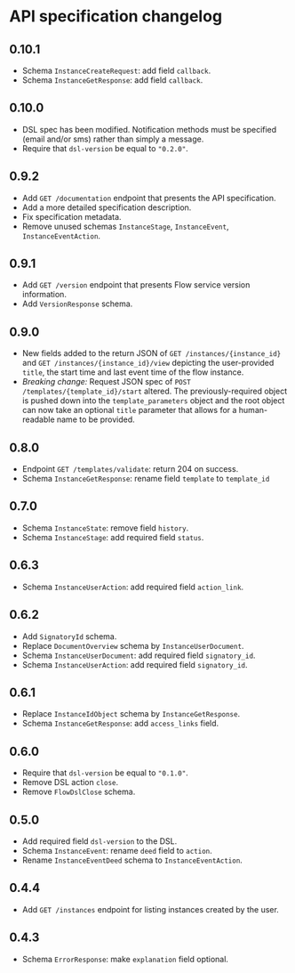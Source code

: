 # API specification changelog

## 0.10.1

* Schema `InstanceCreateRequest`: add field `callback`.
* Schema `InstanceGetResponse`: add field `callback`.

## 0.10.0

* DSL spec has been modified. Notification methods must be specified (email and/or sms) rather than simply a message.
* Require that `dsl-version` be equal to `"0.2.0"`.

## 0.9.2

* Add `GET /documentation` endpoint that presents the API specification.
* Add a more detailed specification description.
* Fix specification metadata.
* Remove unused schemas `InstanceStage`, `InstanceEvent`, `InstanceEventAction`.

## 0.9.1

* Add `GET /version` endpoint that presents Flow service version information.
* Add `VersionResponse` schema.

## 0.9.0

* New fields added to the return JSON of `GET /instances/{instance_id}` and
  `GET /instances/{instance_id}/view` depicting the user-provided `title`, the
  start time and last event time of the flow instance.
* _Breaking change:_ Request JSON spec of `POST /templates/{template_id}/start`
  altered. The previously-required object is pushed down into the
  `template_parameters` object and the root object can now take an optional
  `title` parameter that allows for a human-readable name to be provided.

## 0.8.0

* Endpoint `GET /templates/validate`: return 204 on success.
* Schema `InstanceGetResponse`: rename field `template` to `template_id`

## 0.7.0

* Schema `InstanceState`: remove field `history`.
* Schema `InstanceStage`: add required field `status`.

## 0.6.3

* Schema `InstanceUserAction`: add required field `action_link`.

## 0.6.2

* Add `SignatoryId` schema.
* Replace `DocumentOverview` schema by `InstanceUserDocument`.
* Schema `InstanceUserDocument`: add required field `signatory_id`.
* Schema `InstanceUserAction`: add required field `signatory_id`.

## 0.6.1

* Replace `InstanceIdObject` schema by `InstanceGetResponse`.
* Schema `InstanceGetResponse`: add `access_links` field.

## 0.6.0

* Require that `dsl-version` be equal to `"0.1.0"`.
* Remove DSL action `close`.
* Remove `FlowDslClose` schema.

## 0.5.0

* Add required field `dsl-version` to the DSL.
* Schema `InstanceEvent`: rename `deed` field to `action`.
* Rename `InstanceEventDeed` schema to `InstanceEventAction`.

## 0.4.4

* Add `GET /instances` endpoint for listing instances created by the user.

## 0.4.3

* Schema `ErrorResponse`: make `explanation` field optional.
